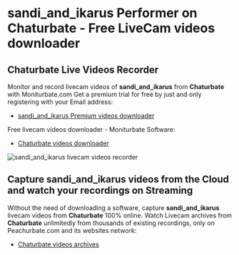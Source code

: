 # sandi_and_ikarus Performer on Chaturbate - Free LiveCam videos downloader

## Chaturbate Live Videos Recorder

Monitor and record livecam videos of **sandi_and_ikarus** from **Chaturbate** with Moniturbate.com
Get a premium trial for free by just and only registering with your Email address:
* [sandi_and_ikarus Premium videos downloader](https://moniturbate.com/request-demo-licence-key.html)

Free livecam videos downloader - Moniturbate Software:
* [Chaturbate videos downloader](https://moniturbate.com/moniturbate-download-software.html)

![sandi_and_ikarus livecam videos recorder](https://peachurnet.com/templates/moniturbate-software.png)


## Capture sandi_and_ikarus videos from the Cloud and watch your recordings on Streaming

Without the need of downloading a software, capture **sandi_and_ikarus** livecam videos from **Chaturbate** 100% online.
Watch Livecam archives from **Chaturbate** unlimitedly from thousands of existing recordings, only on Peachurbate.com and its websites network:
* [Chaturbate videos archives](https://peachurnet.com/)